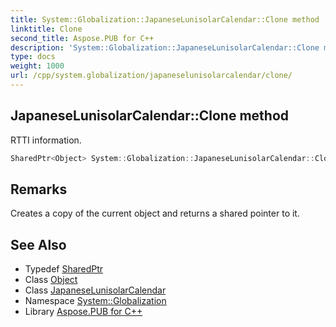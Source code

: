 ```yaml
---
title: System::Globalization::JapaneseLunisolarCalendar::Clone method
linktitle: Clone
second_title: Aspose.PUB for C++
description: 'System::Globalization::JapaneseLunisolarCalendar::Clone method. RTTI information in C++.'
type: docs
weight: 1000
url: /cpp/system.globalization/japaneselunisolarcalendar/clone/
---
```

## JapaneseLunisolarCalendar::Clone method


RTTI information.

```cpp
SharedPtr<Object> System::Globalization::JapaneseLunisolarCalendar::Clone() override
```

## Remarks


Creates a copy of the current object and returns a shared pointer to it. 
## See Also

* Typedef [SharedPtr](../../../system/sharedptr/)
* Class [Object](../../../system/object/)
* Class [JapaneseLunisolarCalendar](../)
* Namespace [System::Globalization](../../)
* Library [Aspose.PUB for C++](../../../)
